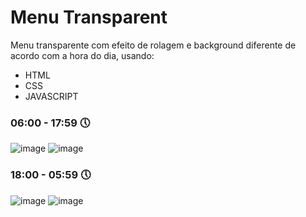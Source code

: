 # Menu Transparent
Menu transparente com efeito de rolagem e background diferente de acordo com a hora do dia, usando:

* HTML
* CSS
* JAVASCRIPT

### 06:00 - 17:59 🕔
![image](https://user-images.githubusercontent.com/23384348/236467505-4fe2991a-7a5e-4450-bde8-bac12ac4e40b.png)
![image](https://user-images.githubusercontent.com/23384348/236468508-eab71e0f-85e5-4be3-818c-df264ea5d313.png)


### 18:00 - 05:59 🕔
![image](https://user-images.githubusercontent.com/23384348/236467867-520afbcd-68db-4176-9dbc-e874d30ec3e8.png)
![image](https://user-images.githubusercontent.com/23384348/236468353-c918725d-c694-49d0-9bc2-3ba981245ce4.png)
